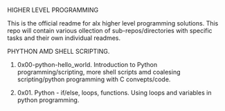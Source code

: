 HIGHER LEVEL PROGRAMMING

This is the official readme for alx higher level programming solutions.
This repo will contain various ollection of sub-repos/directories with specific
tasks and their own individual readmes.

PHYTHON AMD SHELL SCRIPTING.
1. 0x00-python-hello_world.
Introduction to Python programming/scripting, more shell scripts amd coalesing
scripting/python programming with C convepts/code.

2. 0x01. Python - if/else, loops, functions.
Using loops and variables in python programming.